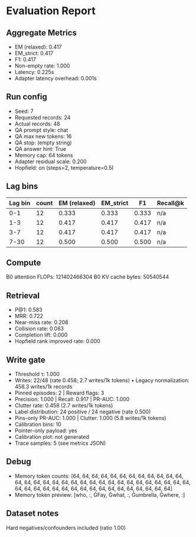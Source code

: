 # Evaluation Report

## Aggregate Metrics

- EM (relaxed): 0.417
- EM_strict: 0.417
- F1: 0.417
- Non-empty rate: 1.000
- Latency: 0.225s
- Adapter latency overhead: 0.001s

## Run config
- Seed: 7
- Requested records: 24
- Actual records: 48
- QA prompt style: chat
- QA max new tokens: 16
- QA stop: (empty string)
- QA answer hint: True
- Memory cap: 64 tokens
- Adapter residual scale: 0.200
- Hopfield: on (steps=2, temperature=0.5)

## Lag bins
| Lag bin | count | EM (relaxed) | EM_strict | F1 | Recall@k |
| ------- | ----- | ------------- | --------- | --- | -------- |
| 0-1 | 12 | 0.333 | 0.333 | 0.333 | n/a |
| 1-3 | 12 | 0.417 | 0.417 | 0.417 | n/a |
| 3-7 | 12 | 0.417 | 0.417 | 0.417 | n/a |
| 7-30 | 12 | 0.500 | 0.500 | 0.500 | n/a |

## Compute
B0 attention FLOPs: 121402466304
B0 KV cache bytes: 50540544

## Retrieval
- P@1: 0.583
- MRR: 0.722
- Near-miss rate: 0.208
- Collision rate: 0.083
- Completion lift: 0.000
- Hopfield rank improved rate: 0.000

## Write gate
- Threshold τ: 1.000
- Writes: 22/48 (rate 0.458; 2.7 writes/1k tokens)
  • Legacy normalization: 458.3 writes/1k records
- Pinned episodes: 2 | Reward flags: 3
- Precision: 1.000 | Recall: 0.917 | PR-AUC: 1.000
- Clutter rate: 0.458 (2.7 writes/1k tokens)
- Label distribution: 24 positive / 24 negative (rate 0.500)
- Pins-only PR-AUC: 1.000 | Clutter: 1.000 (5.8 writes/1k tokens)
- Calibration bins: 10
- Pointer-only payload: yes
- Calibration plot: not generated
- Trace samples: 5 (see metrics JSON)

## Debug
- Memory token counts: [64, 64, 64, 64, 64, 64, 64, 64, 64, 64, 64, 64, 64, 64, 64, 64, 64, 64, 64, 64, 64, 64, 64, 64, 64, 64, 64, 64, 64, 64, 64, 64, 64, 64, 64, 64, 64, 64, 64, 64, 64, 64, 64, 64, 64, 64, 64, 64]
- Memory token preview: [who, :, ĠFay, Ġwhat, :, Ġumbrella, Ġwhere, :]

## Dataset notes
Hard negatives/confounders included (ratio 1.00)